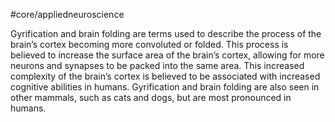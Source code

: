 #core/appliedneuroscience 

Gyrification and brain folding are terms used to describe the process of the brain’s cortex becoming more convoluted or folded. This process is believed to increase the surface area of the brain’s cortex, allowing for more neurons and synapses to be packed into the same area. This increased complexity of the brain’s cortex is believed to be associated with increased cognitive abilities in humans. Gyrification and brain folding are also seen in other mammals, such as cats and dogs, but are most pronounced in humans.
